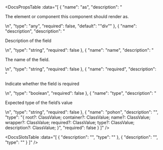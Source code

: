 <!-- This file was automatic generated. Do not edit it manually -->

<DocsPropsTable :data="[
  {
    "name": "as",
    "description": "<p>The element or component this component should render as.</p>\n",
    "type": "any",
    "required": false,
    "default": "\"div\""
  },
  {
    "name": "description",
    "description": "<p>Description of the field</p>\n",
    "type": "string",
    "required": false
  },
  {
    "name": "name",
    "description": "<p>The name of the field.</p>\n",
    "type": "string",
    "required": false
  },
  {
    "name": "required",
    "description": "<p>Indicate whether the field is required</p>\n",
    "type": "boolean",
    "required": false
  },
  {
    "name": "type",
    "description": "<p>Expected type of the field’s value</p>\n",
    "type": "string",
    "required": false
  },
  {
    "name": "pohon",
    "description": "",
    "type": "{ root?: ClassValue; container?: ClassValue; name?: ClassValue; wrapper?: ClassValue; required?: ClassValue; type?: ClassValue; description?: ClassValue; }",
    "required": false
  }
]" />

<DocsSlotsTable :data="[
  {
    "description": "",
    "type": ""
  },
  {
    "description": "",
    "type": ""
  }
]" />
